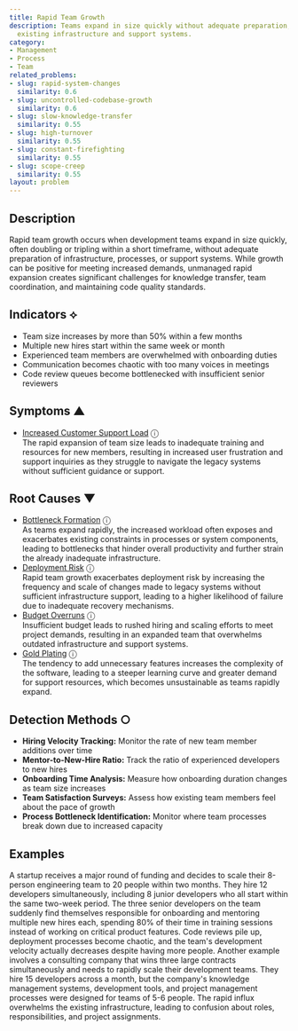 ```yaml
---
title: Rapid Team Growth
description: Teams expand in size quickly without adequate preparation, overwhelming
  existing infrastructure and support systems.
category:
- Management
- Process
- Team
related_problems:
- slug: rapid-system-changes
  similarity: 0.6
- slug: uncontrolled-codebase-growth
  similarity: 0.6
- slug: slow-knowledge-transfer
  similarity: 0.55
- slug: high-turnover
  similarity: 0.55
- slug: constant-firefighting
  similarity: 0.55
- slug: scope-creep
  similarity: 0.55
layout: problem
---
```


## Description

Rapid team growth occurs when development teams expand in size quickly, often doubling or tripling within a short timeframe, without adequate preparation of infrastructure, processes, or support systems. While growth can be positive for meeting increased demands, unmanaged rapid expansion creates significant challenges for knowledge transfer, team coordination, and maintaining code quality standards.


## Indicators ⟡

- Team size increases by more than 50% within a few months
- Multiple new hires start within the same week or month
- Experienced team members are overwhelmed with onboarding duties
- Communication becomes chaotic with too many voices in meetings
- Code review queues become bottlenecked with insufficient senior reviewers


## Symptoms ▲

- [Increased Customer Support Load](increased-customer-support-load.md) <span class="info-tooltip" title="Confidence: 0.304, Strength: 0.547">ⓘ</span>
<br/>  The rapid expansion of team size leads to inadequate training and resources for new members, resulting in increased user frustration and support inquiries as they struggle to navigate the legacy systems without sufficient guidance or support.

## Root Causes ▼

- [Bottleneck Formation](bottleneck-formation.md) <span class="info-tooltip" title="Confidence: 0.397, Strength: 0.909">ⓘ</span>
<br/>  As teams expand rapidly, the increased workload often exposes and exacerbates existing constraints in processes or system components, leading to bottlenecks that hinder overall productivity and further strain the already inadequate infrastructure.
- [Deployment Risk](deployment-risk.md) <span class="info-tooltip" title="Confidence: 0.334, Strength: 0.745">ⓘ</span>
<br/>  Rapid team growth exacerbates deployment risk by increasing the frequency and scale of changes made to legacy systems without sufficient infrastructure support, leading to a higher likelihood of failure due to inadequate recovery mechanisms.
- [Budget Overruns](budget-overruns.md) <span class="info-tooltip" title="Confidence: 0.315, Strength: 0.829">ⓘ</span>
<br/>  Insufficient budget leads to rushed hiring and scaling efforts to meet project demands, resulting in an expanded team that overwhelms outdated infrastructure and support systems.
- [Gold Plating](gold-plating.md) <span class="info-tooltip" title="Confidence: 0.306, Strength: 0.890">ⓘ</span>
<br/>  The tendency to add unnecessary features increases the complexity of the software, leading to a steeper learning curve and greater demand for support resources, which becomes unsustainable as teams rapidly expand.

## Detection Methods ○

- **Hiring Velocity Tracking:** Monitor the rate of new team member additions over time
- **Mentor-to-New-Hire Ratio:** Track the ratio of experienced developers to new hires
- **Onboarding Time Analysis:** Measure how onboarding duration changes as team size increases
- **Team Satisfaction Surveys:** Assess how existing team members feel about the pace of growth
- **Process Bottleneck Identification:** Monitor where team processes break down due to increased capacity


## Examples

A startup receives a major round of funding and decides to scale their 8-person engineering team to 20 people within two months. They hire 12 developers simultaneously, including 8 junior developers who all start within the same two-week period. The three senior developers on the team suddenly find themselves responsible for onboarding and mentoring multiple new hires each, spending 80% of their time in training sessions instead of working on critical product features. Code reviews pile up, deployment processes become chaotic, and the team's development velocity actually decreases despite having more people. Another example involves a consulting company that wins three large contracts simultaneously and needs to rapidly scale their development teams. They hire 15 developers across a month, but the company's knowledge management systems, development tools, and project management processes were designed for teams of 5-6 people. The rapid influx overwhelms the existing infrastructure, leading to confusion about roles, responsibilities, and project assignments.
